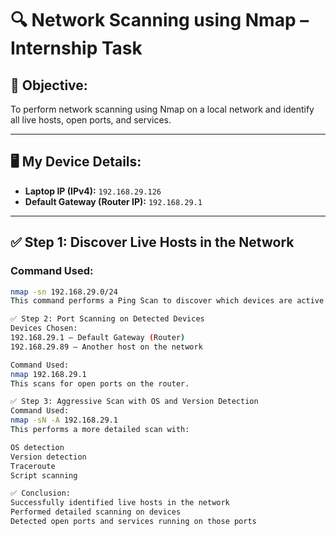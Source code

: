 # 🔍 Network Scanning using Nmap – Internship Task

## 📌 Objective:
To perform network scanning using Nmap on a local network and identify all live hosts, open ports, and services.

---
## 🖥️ My Device Details:
- **Laptop IP (IPv4):** `192.168.29.126`
- **Default Gateway (Router IP):** `192.168.29.1`

---
## ✅ Step 1: Discover Live Hosts in the Network

### Command Used:
```bash
nmap -sn 192.168.29.0/24
This command performs a Ping Scan to discover which devices are active in the local network.

✅ Step 2: Port Scanning on Detected Devices
Devices Chosen:
192.168.29.1 – Default Gateway (Router)
192.168.29.89 – Another host on the network

Command Used:
nmap 192.168.29.1
This scans for open ports on the router.

✅ Step 3: Aggressive Scan with OS and Version Detection
Command Used:
nmap -sN -A 192.168.29.1
This performs a more detailed scan with:

OS detection
Version detection
Traceroute
Script scanning

✅ Conclusion:
Successfully identified live hosts in the network
Performed detailed scanning on devices
Detected open ports and services running on those ports



